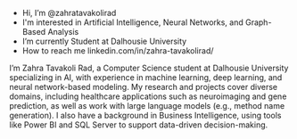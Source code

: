 - Hi, I’m @zahratavakolirad
- I'm interested in Artificial Intelligence, Neural Networks, and Graph-Based Analysis
- I’m currently Student at Dalhousie University
- How to reach me linkedin.com/in/zahra-tavakolirad/

I’m Zahra Tavakoli Rad, a Computer Science student at Dalhousie University specializing in AI, with experience in machine learning, deep learning, and neural network-based modeling. My research and projects cover diverse domains, including healthcare applications such as neuroimaging and gene prediction, as well as work with large language models (e.g., method name generation). I also have a background in Business Intelligence, using tools like Power BI and SQL Server to support data-driven decision-making.


